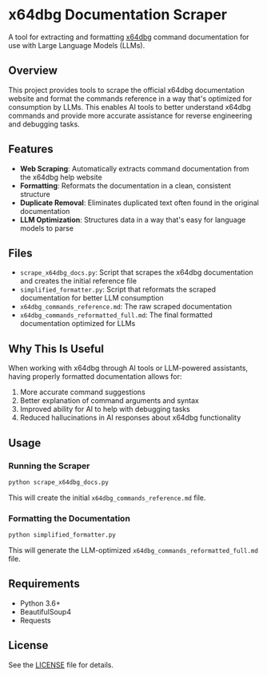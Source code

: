 # x64dbg Documentation Scraper

A tool for extracting and formatting [x64dbg](https://x64dbg.com/) command documentation for use with Large Language Models (LLMs).

## Overview

This project provides tools to scrape the official x64dbg documentation website and format the commands reference in a way that's optimized for consumption by LLMs. This enables AI tools to better understand x64dbg commands and provide more accurate assistance for reverse engineering and debugging tasks.

## Features

- **Web Scraping**: Automatically extracts command documentation from the x64dbg help website
- **Formatting**: Reformats the documentation in a clean, consistent structure
- **Duplicate Removal**: Eliminates duplicated text often found in the original documentation
- **LLM Optimization**: Structures data in a way that's easy for language models to parse

## Files

- `scrape_x64dbg_docs.py`: Script that scrapes the x64dbg documentation and creates the initial reference file
- `simplified_formatter.py`: Script that reformats the scraped documentation for better LLM consumption
- `x64dbg_commands_reference.md`: The raw scraped documentation
- `x64dbg_commands_reformatted_full.md`: The final formatted documentation optimized for LLMs

## Why This Is Useful

When working with x64dbg through AI tools or LLM-powered assistants, having properly formatted documentation allows for:

1. More accurate command suggestions
2. Better explanation of command arguments and syntax
3. Improved ability for AI to help with debugging tasks
4. Reduced hallucinations in AI responses about x64dbg functionality

## Usage

### Running the Scraper

```bash
python scrape_x64dbg_docs.py
```

This will create the initial `x64dbg_commands_reference.md` file.

### Formatting the Documentation

```bash
python simplified_formatter.py
```

This will generate the LLM-optimized `x64dbg_commands_reformatted_full.md` file.

## Requirements

- Python 3.6+
- BeautifulSoup4
- Requests

## License

See the [LICENSE](LICENSE) file for details.
